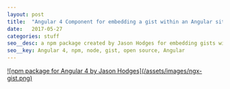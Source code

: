 ```yaml
---
layout: post
title:  "Angular 4 Component for embedding a gist within an Angular site"
date:   2017-05-27
categories: stuff
seo__desc: a npm package created by Jason Hodges for embedding gists within an Angular 4 site. 
seo__key: Angular 4, npm, node, gist, open source, Angular
---
```



<a href="https://www.npmjs.com/package/ngx-gist">
![npm package for Angular 4 by Jason Hodges](/assets/images/ngx-gist.png)
</a>

